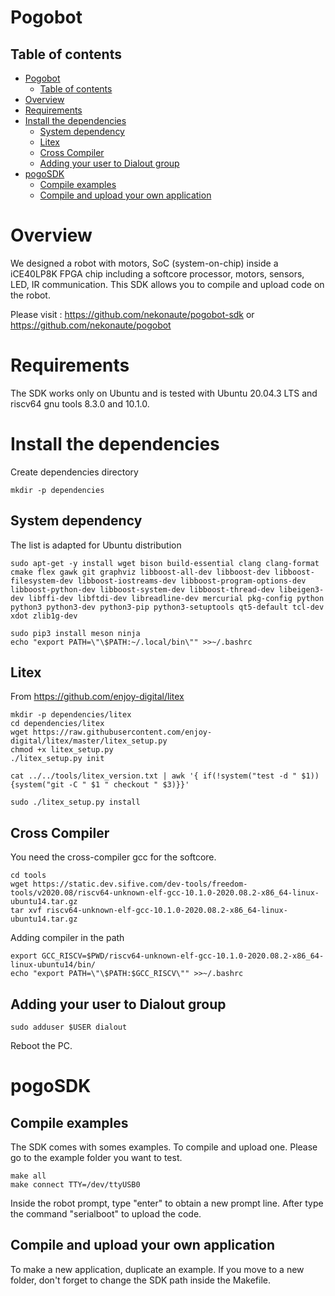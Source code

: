 Pogobot
=======

Table of contents
-----------------

- [Pogobot](#pogobot)
  - [Table of contents](#table-of-contents)
- [Overview](#overview)
- [Requirements](#requirements)
- [Install the dependencies](#install-the-dependencies)
  - [System dependency](#system-dependency)
  - [Litex](#litex)
  - [Cross Compiler](#cross-compiler)
  - [Adding your user to Dialout group](#adding-your-user-to-dialout-group)
- [pogoSDK](#pogosdk)
  - [Compile examples](#compile-examples)
  - [Compile and upload your own application](#compile-and-upload-your-own-application)



Overview
========

We designed a robot with motors, SoC (system-on-chip) inside a
iCE40LP8K FPGA chip including a softcore processor, motors, sensors, LED, IR communication.
This SDK allows you to compile and upload code on the robot.

Please visit : https://github.com/nekonaute/pogobot-sdk or https://github.com/nekonaute/pogobot

Requirements
============

The SDK works only on Ubuntu and is tested with Ubuntu 20.04.3 LTS and riscv64 gnu tools 8.3.0 and 10.1.0.


Install the dependencies
========================

Create dependencies directory

    mkdir -p dependencies

System dependency
-----------------

The list is adapted for Ubuntu distribution

    sudo apt-get -y install wget bison build-essential clang clang-format cmake flex gawk git graphviz libboost-all-dev libboost-dev libboost-filesystem-dev libboost-iostreams-dev libboost-program-options-dev libboost-python-dev libboost-system-dev libboost-thread-dev libeigen3-dev libffi-dev libftdi-dev libreadline-dev mercurial pkg-config python python3 python3-dev python3-pip python3-setuptools qt5-default tcl-dev xdot zlib1g-dev

    sudo pip3 install meson ninja
    echo "export PATH=\"\$PATH:~/.local/bin\"" >>~/.bashrc

Litex
-----

From https://github.com/enjoy-digital/litex

    mkdir -p dependencies/litex
    cd dependencies/litex
    wget https://raw.githubusercontent.com/enjoy-digital/litex/master/litex_setup.py
    chmod +x litex_setup.py
    ./litex_setup.py init

    cat ../../tools/litex_version.txt | awk '{ if(!system("test -d " $1)) {system("git -C " $1 " checkout " $3)}}'

    sudo ./litex_setup.py install


Cross Compiler
--------------

You need the cross-compiler gcc for the softcore.

    cd tools
    wget https://static.dev.sifive.com/dev-tools/freedom-tools/v2020.08/riscv64-unknown-elf-gcc-10.1.0-2020.08.2-x86_64-linux-ubuntu14.tar.gz
    tar xvf riscv64-unknown-elf-gcc-10.1.0-2020.08.2-x86_64-linux-ubuntu14.tar.gz

Adding compiler in the path

    export GCC_RISCV=$PWD/riscv64-unknown-elf-gcc-10.1.0-2020.08.2-x86_64-linux-ubuntu14/bin/
    echo "export PATH=\"\$PATH:$GCC_RISCV\"" >>~/.bashrc

Adding your user to Dialout group
---------------------------------

    sudo adduser $USER dialout

Reboot the PC.

pogoSDK
=======

Compile examples
----------------

The SDK comes with somes examples.
To compile and upload one. Please go to the example folder you want to test.

    make all
    make connect TTY=/dev/ttyUSB0

Inside the robot prompt, type "enter" to obtain a new prompt line.
After type the command "serialboot" to upload the code. 


Compile and upload your own application
---------------------------------------

To make a new application, duplicate an example. 
If you move to a new folder, don't forget to change the SDK path inside the Makefile.

